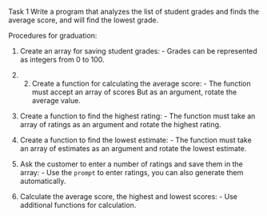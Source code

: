 Task 1 Write a program that analyzes the list of student grades and finds the average score, and will find the lowest grade.

Procedures for graduation:
1. Create an array for saving student grades: - Grades can be represented as integers from 0 to 100.
2.  2. Create a function for calculating the average score: - The function must accept an array of scores But as an argument, rotate the average value.

3. Create a function to find the highest rating: - The function must take an array of ratings as an argument and rotate the highest rating.

4. Create a function to find the lowest estimate: - The function must take an array of estimates as an argument and rotate the lowest estimate.

5. Ask the customer to enter a number of ratings and save them in the array: - Use the `prompt` to enter ratings, you can also generate them automatically.

6. Calculate the average score, the highest and lowest scores: - Use additional functions for calculation.
